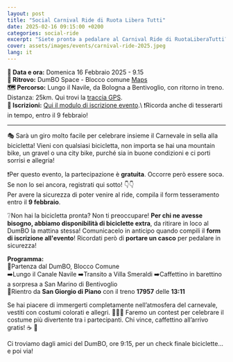 ```yaml
---
layout: post
title: "Social Carnival Ride di Ruota Libera Tutti"
date: 2025-02-16 09:15:00 +0200
categories: social-ride
excerpt: "Siete prontə a pedalare al Carnival Ride di RuotaLiberaTutti?"
cover: assets/images/events/carnival-ride-2025.jpeg
lang: it
---
```

**📅 Data e ora:** Domenica 16 Febbraio 2025 - 9.15\
**📍 Ritrovo:** DumBO Space - Blocco comune [Maps](https://maps.app.goo.gl/UpHT9WyYLxS9EJJi9)\
**🗺️ Percorso:** Lungo il Navile, da Bologna a Bentivoglio, con ritorno in treno. Distanza: 25km. Qui trovi la [traccia GPS](https://www.komoot.com/it-it/tour/1436557466?share_token=a2zV3407uinmIEaqogG4mIW5Bul9YGc9viGuMW64Gmmg3hog1W&ref=wtd).\
**📝 Iscrizioni:** [Qui il modulo di iscrizione evento](https://forms.gle/TZJXzdkLdVk1hYBq6).\ ❗Ricorda anche di tesserarti in tempo, entro il 9 febbraio!

---

🎭 Sarà un giro molto facile per celebrare insieme il Carnevale in sella alla bicicletta! Vieni con qualsiasi bicicletta, non importa se hai una mountain bike, un gravel o una city bike, purché sia in buone condizioni e ci porti sorrisi e allegria!

❗Per questo evento, la partecipazione è **gratuita**. Occorre però essere socə. Se non lo sei ancora, registrati qui sotto! 👇👇\
Per avere la sicurezza di poter venire al ride, compila il form tesseramento entro il **9 febbraio**.

❔Non hai la bicicletta pronta? Non ti preoccupare! **Per chi ne avesse bisogno, abbiamo disponibilità di biciclette extra**, da ritirare in loco al DumBO la mattina stessa!
Comunicacelo in anticipo quando compili il **form di iscrizione all'evento**! Ricordati però di **portare un casco** per pedalare in sicurezza!

**Programma:**\
🚴Partenza dal DumBO, Blocco Comune\
➡️Lungo il Canale Navile
➡️Transito a Villa Smeraldi
➡️Caffettino in barettino a sorpresa a San Marino di Bentivoglio\
🚃Rientro da **San Giorgio di Piano** con il treno **17957** delle **13:11**

Se hai piacere di immergerti completamente nell’atmosfera del carnevale, vestiti con costumi colorati e allegri. 🤡🎺🎉 Faremo un contest per celebrare il costume più divertente tra i partecipanti. Chi vince, caffettino all’arrivo gratis! ☕ 🎈

Ci troviamo dagli amici del DumBO, ore 9:15, per un check finale biciclette... e poi via!
